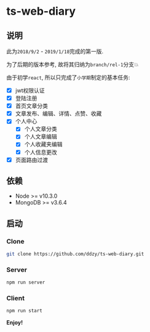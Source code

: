 # ts-web-diary

## 说明

此为`2018/9/2` - `2019/1/18`完成的第一版.

为了后期的版本参考, 故将其归纳为`branch/rel-1`分支💥

由于初学`react`, 所以只完成了`小学期`制定的基本任务:

- [x] jwt权限认证
- [x] 登陆注册
- [x] 首页文章分类
- [x] 文章发布、编辑、详情、点赞、收藏
- [x] 个人中心
  - [x] 个人文章分类
  - [x] 个人文章编辑
  - [x] 个人收藏夹编辑
  - [x] 个人信息更改
- [x] 页面路由过渡

## 依赖

- Node >= v10.3.0
- MongoDB >= v3.6.4

## 启动

### Clone

```bash
git clone https://github.com/ddzy/ts-web-diary.git
```

### Server

```bash
npm run server
```

### Client

```bash
npm run start
```

**Enjoy!**